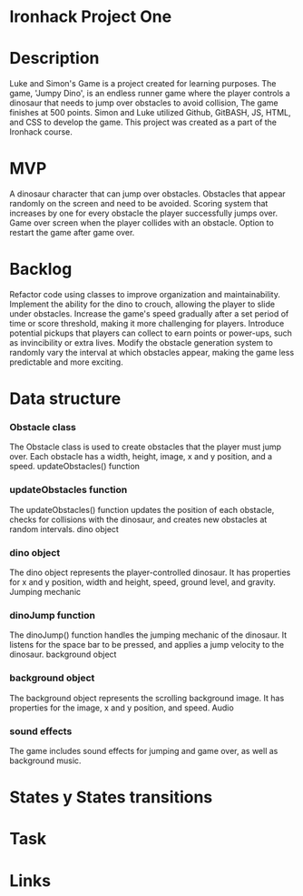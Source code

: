 # Ironhack Project One

# Description
Luke and Simon's Game is a project created for learning purposes. The game, 'Jumpy Dino', is an endless runner game where the player controls a dinosaur that needs to jump over obstacles to avoid collision, The game finishes at 500 points. Simon and Luke utilized Github, GitBASH, JS, HTML, and CSS to develop the game. This project was created as a part of the Ironhack course.

# MVP
A dinosaur character that can jump over obstacles.
Obstacles that appear randomly on the screen and need to be avoided.
Scoring system that increases by one for every obstacle the player successfully jumps over.
Game over screen when the player collides with an obstacle.
Option to restart the game after game over.

# Backlog
Refactor code using classes to improve organization and maintainability.
Implement the ability for the dino to crouch, allowing the player to slide under obstacles.
Increase the game's speed gradually after a set period of time or score threshold, making it more challenging for players.
Introduce potential pickups that players can collect to earn points or power-ups, such as invincibility or extra lives.
Modify the obstacle generation system to randomly vary the interval at which obstacles appear, making the game less predictable and more exciting.

# Data structure
### Obstacle class
The Obstacle class is used to create obstacles that the player must jump over. Each obstacle has a width, height, image, x and y position, and a speed.
updateObstacles() function

### updateObstacles function
The updateObstacles() function updates the position of each obstacle, checks for collisions with the dinosaur, and creates new obstacles at random intervals.
dino object

### dino object
The dino object represents the player-controlled dinosaur. It has properties for x and y position, width and height, speed, ground level, and gravity.
Jumping mechanic

### dinoJump function
The dinoJump() function handles the jumping mechanic of the dinosaur. It listens for the space bar to be pressed, and applies a jump velocity to the dinosaur.
background object

### background object
The background object represents the scrolling background image. It has properties for the image, x and y position, and speed.
Audio

### sound effects
The game includes sound effects for jumping and game over, as well as background music.

# States y States transitions

# Task

# Links


